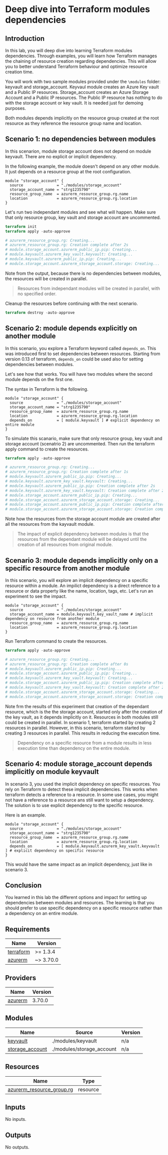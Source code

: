 # Deep dive into Terraform modules dependencies

## Introduction

In this lab, you will deep dive into learning Terraform modules dependencies.
Through examples, you will learn how Terraform manages the chaining of resource creation regarding dependencies.
This will allow you to better understand Terraform behaviour and optimize resource creation time.

You will work with two sample modules provided under the `\modules` folder: keyvault and storage_account.
Keyvaul module creates an Azure Key vault and a Public IP resources.
Storage_account creates an Azure Storage Account and a Public IP resources.
The Public IP resource has nothing to do with the storage account or key vault.
It is needed just for demoing purposes.

Both modules depends implicitly on the resource group created at the root resource as they reference the resource group name and location.

## Scenario 1: no dependencies between modules

In this scenarion, module storage account does not depend on module keyvault.
There are no explicit or implicit dependency.

In the following example, the module doesn't depend on any other module.
It just depends on a resource group at the root configuration.

```hcl
module "storage_account" {
  source               = "./modules/storage_account"
  storage_account_name = "strg1235790"
  resource_group_name  = azurerm_resource_group.rg.name
  location             = azurerm_resource_group.rg.location
}
```

Let's run two independant modules and see what will happen.
Make sure that only resource group, key vault and storage account are uncommented.

```terraform
terraform init
terraform apply -auto-approve

# azurerm_resource_group.rg: Creating...
# azurerm_resource_group.rg: Creation complete after 2s
# module.storage_account.azurerm_public_ip.pip: Creating...
# module.keyvault.azurerm_key_vault.keyvault: Creating...
# module.keyvault.azurerm_public_ip.pip: Creating...
# module.storage_account.azurerm_storage_account.storage: Creating...
```

Note from the output, because there is no dependencies between modules, the resources will be created in parallel.

> Resources from independant modules will be created in parallel, with no specified order.

Cleanup the resources before continuing with the next scenario.

```terraform
terraform destroy -auto-approve
```

## Scenario 2: module depends explicitly on another module

In this scenario, you explore a Terraform keyword called `depends_on`.
This was introduced first to set dependencies between resources.
Starting from version 0.13 of terraform, `depends_on` could be used also for setting dependencies between modules.

Let's see how that works.
You will have two modules where the second module depends on the first one.

The syntax in Terraform is the following.

```hcl
module "storage_account" {
  source               = "./modules/storage_account"
  storage_account_name = "strg1235790"
  resource_group_name  = azurerm_resource_group.rg.name
  location             = azurerm_resource_group.rg.location
  depends_on           = [ module.keyvault ] # explicit dependency on entire module
}
```

To simulate this scanario, make sure that only resource group, key vault and storage account (scenatrio 2) are uncommented.
Then run the terraform apply command to create the resources.

```terraform
terraform apply -auto-approve

# azurerm_resource_group.rg: Creating...
# azurerm_resource_group.rg: Creation complete after 1s
# module.keyvault.azurerm_public_ip.pip: Creating...
# module.keyvault.azurerm_key_vault.keyvault: Creating...
# module.keyvault.azurerm_public_ip.pip: Creation complete after 2s
# module.keyvault.azurerm_key_vault.keyvault: Creation complete after 2m40s
# module.storage_account.azurerm_public_ip.pip: Creating...
# module.storage_account.azurerm_storage_account.storage: Creating...
# module.storage_account.azurerm_public_ip.pip: Creation complete after 3s
# module.storage_account.azurerm_storage_account.storage: Creation complete after 27s
```

Note how the resources from the storage account module are created after all the resources from the kayvault module.

>The impact of explicit dependency between modules is that the resources from the dependant module will be delayed until the creation of all resources from original module.

## Scenario 3: module depends implicitly only on a specific resource from another module

In this scenario, you will explore an implicit dependency on a specific resource within a module.
An impilict dependency is a direct reference to a resource or data property like the name, location, tags, etc.
Let's run an experiment to see the impact.

```hcl
module "storage_account" {
  source               = "./modules/storage_account"
  storage_account_name = module.keyvault.key_vault_name # implicit dependency on resource from another module
  resource_group_name  = azurerm_resource_group.rg.name
  location             = azurerm_resource_group.rg.location
}
```

Run Terraform command to create the resources.

```terraform
terraform apply -auto-approve

# azurerm_resource_group.rg: Creating...
# azurerm_resource_group.rg: Creation complete after 0s
# module.keyvault.azurerm_public_ip.pip: Creating...
# module.storage_account.azurerm_public_ip.pip: Creating...
# module.keyvault.azurerm_key_vault.keyvault: Creating...
# module.storage_account.azurerm_public_ip.pip: Creation complete after 3s
# module.keyvault.azurerm_key_vault.keyvault: Creation complete after 2m12s
# module.storage_account.azurerm_storage_account.storage: Creating...
# module.storage_account.azurerm_storage_account.storage: Creation complete after 25s
```

Note frm the results of this experiment that creation of the dependant resource, which is the the storage account, started only after the creation of the key vault, as it depends implicitly on it.
Resources in both modules still could be created in parallel.
In scenario 1, terraform started by creating 2 resources in parallel. 
However, in this scenario, terraform started by creating 3 resources in parallel.
This results in reducing the execution time.

>Dependency on a specific resource from a module results in less execution time than dependency on the entire module.

## Scenario 4: module storage_account depends implicitly on module keyvault

In scenario 3, you used the implicit dependency on specific resources.
You rely on Terraform to detect these implicit dependencies.
This works when terraform detects a reference to a resource.
In some use cases, you might not have a reference to a resource ans still want to setup a dependency.
The solution is to use explicit dependency to the specific resource.

Here is an example.

```hcl
module "storage_account" {
  source               = "./modules/storage_account"
  storage_account_name = "strg1235790"
  resource_group_name  = azurerm_resource_group.rg.name
  location             = azurerm_resource_group.rg.location
  depends_on           = [ module.keyvault.azurerm_key_vault.keyvault ] # explicit dependency on specific resource
}
```

This would have the same impact as an implicit dependency, just like in scenario 3.

## Conclusion

You learned in this lab the different options and impact for setting up dependencies between modules and resources. 
The learning is that you should prefer to use specific dependency on a specific resource rather than a dependency on an entire module.


<!-- BEGIN_TF_DOCS -->
## Requirements

| Name | Version |
|------|---------|
| <a name="requirement_terraform"></a> [terraform](#requirement\_terraform) | >= 1.3.4 |
| <a name="requirement_azurerm"></a> [azurerm](#requirement\_azurerm) | ~> 3.70.0 |

## Providers

| Name | Version |
|------|---------|
| <a name="provider_azurerm"></a> [azurerm](#provider\_azurerm) | 3.70.0 |

## Modules

| Name | Source | Version |
|------|--------|---------|
| <a name="module_keyvault"></a> [keyvault](#module\_keyvault) | ./modules/keyvault | n/a |
| <a name="module_storage_account"></a> [storage\_account](#module\_storage\_account) | ./modules/storage_account | n/a |

## Resources

| Name | Type |
|------|------|
| [azurerm_resource_group.rg](https://registry.terraform.io/providers/hashicorp/azurerm/latest/docs/resources/resource_group) | resource |

## Inputs

No inputs.

## Outputs

No outputs.
<!-- END_TF_DOCS -->